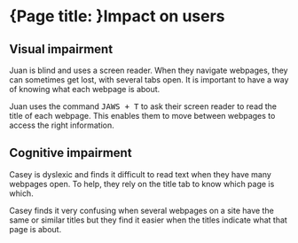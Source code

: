 # {Page title: }Impact on users

## Visual impairment

Juan is blind and uses a screen reader. When they navigate webpages, they can sometimes get lost, with several tabs open. It is important to have a way of knowing what each webpage is about. 

Juan uses the command <kbd>JAWS + T</kbd> to ask their screen reader to read the title of each webpage. This enables them to move between webpages to access the right information.

## Cognitive impairment

Casey is dyslexic and finds it difficult to read text when they have many webpages open. To help, they rely on the title tab to know which page is which. 

Casey finds it very confusing when several webpages on a site have the same or similar titles but they find it easier when the titles indicate what that page is about.
